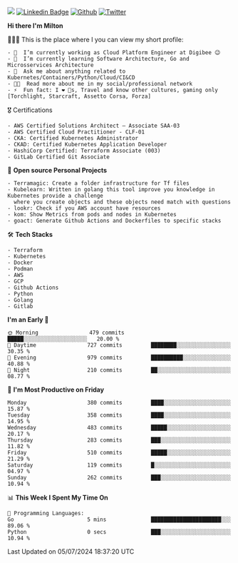 ![](https://komarev.com/ghpvc/?username=miltlima&color=blueviolet) [![Linkedin Badge](https://img.shields.io/badge/-LinkedIn-blue?style=flat-square&logo=Linkedin&logoColor=white&link=https://www.linkedin.com/in/miltonlimaj/)](https://www.linkedin.com/in/miltonlimaj/) [![Github](https://img.shields.io/github/followers/miltlima?style=social)](https://github.com/miltlima?tab=followers) [![Twitter](https://img.shields.io/twitter/follow/milt_lima?style=social)](https://twitter.com/milt_lima)
 


     
**Hi there I'm Milton**

👨🏽‍💻 This is the place where I you can view my short profile:
```text
- 🔭  I’m currently working as Cloud Platform Engineer at Digibee 😉
- 🌱  I’m currently learning Software Architecture, Go and Microsservices Architecture
- 💬  Ask me about anything related to Kubernetes/Containers/Python/Cloud/CI&CD
- 👨‍💻  Read more about me in my social/professional network
- ⚡  Fun fact: I ❤️ 🐶s, Travel and know other cultures, gaming only [Torchlight, Starcraft, Assetto Corsa, Forza]
```
🎖 Certifications
```text
- AWS Certified Solutions Architect – Associate SAA-03
- AWS Certified Cloud Practitioner - CLF-01
- CKA: Certified Kubernetes Administrator
- CKAD: Certified Kubernetes Application Developer
- HashiCorp Certified: Terraform Associate (003)
- GitLab Certified Git Associate
```
📐 **Open source Personal Projects**

```text
- Terramagic: Create a folder infrastructure for Tf files
- Kubelearn: Written in golang this tool improve you knowledge in Kubernetes provide a challenge
  where you create objects and these objects need match with questions
- lookr: Check if you AWS account have resources
- kom: Show Metrics from pods and nodes in Kubernetes
- goact: Generate Github Actions and Dockerfiles to specific stacks
```
🛠 **Tech Stacks**

```text
- Terraform
- Kubernetes
- Docker
- Podman
- AWS
- GCP
- Github Actions
- Python
- Golang
- Gitlab
```         

<!--START_SECTION:waka-->
**I'm an Early 🐤** 

```text
🌞 Morning                479 commits         █████░░░░░░░░░░░░░░░░░░░░   20.00 % 
🌆 Daytime                727 commits         ████████░░░░░░░░░░░░░░░░░   30.35 % 
🌃 Evening                979 commits         ██████████░░░░░░░░░░░░░░░   40.88 % 
🌙 Night                  210 commits         ██░░░░░░░░░░░░░░░░░░░░░░░   08.77 % 
```
📅 **I'm Most Productive on Friday** 

```text
Monday                   380 commits         ████░░░░░░░░░░░░░░░░░░░░░   15.87 % 
Tuesday                  358 commits         ████░░░░░░░░░░░░░░░░░░░░░   14.95 % 
Wednesday                483 commits         █████░░░░░░░░░░░░░░░░░░░░   20.17 % 
Thursday                 283 commits         ███░░░░░░░░░░░░░░░░░░░░░░   11.82 % 
Friday                   510 commits         █████░░░░░░░░░░░░░░░░░░░░   21.29 % 
Saturday                 119 commits         █░░░░░░░░░░░░░░░░░░░░░░░░   04.97 % 
Sunday                   262 commits         ███░░░░░░░░░░░░░░░░░░░░░░   10.94 % 
```


📊 **This Week I Spent My Time On** 

```text
💬 Programming Languages: 
Go                       5 mins              ██████████████████████░░░   89.06 % 
Python                   0 secs              ███░░░░░░░░░░░░░░░░░░░░░░   10.94 % 
```


 Last Updated on 05/07/2024 18:37:20 UTC
<!--END_SECTION:waka-->
